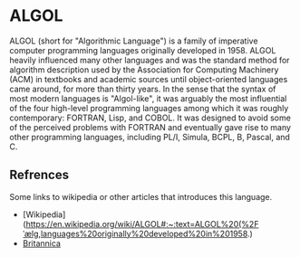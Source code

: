 # ALGOL

ALGOL (short for "Algorithmic Language") is a family of imperative computer programming languages originally developed in 1958. ALGOL heavily influenced many other languages and was the standard method for algorithm description used by the Association for Computing Machinery (ACM) in textbooks and academic sources until object-oriented languages came around, for more than thirty years.
In the sense that the syntax of most modern languages is "Algol-like", it was arguably the most influential of the four high-level programming languages among which it was roughly contemporary: FORTRAN, Lisp, and COBOL. It was designed to avoid some of the perceived problems with FORTRAN and eventually gave rise to many other programming languages, including PL/I, Simula, BCPL, B, Pascal, and C.

## Refrences

Some links to wikipedia or other articles that introduces this language.

- [Wikipedia](https://en.wikipedia.org/wiki/ALGOL#:~:text=ALGOL%20(%2Fˈælɡ,languages%20originally%20developed%20in%201958.)
- [Britannica](https://www.britannica.com/technology/ALGOL-computer-language)
